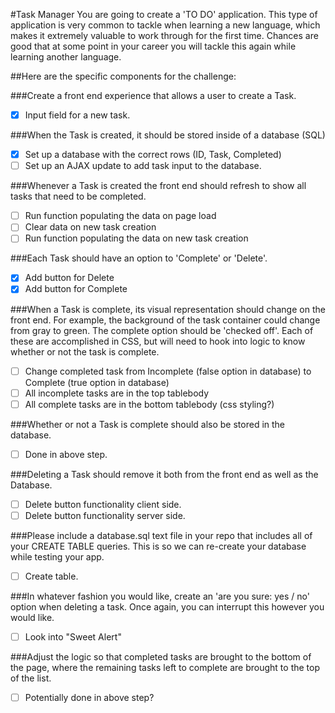 #Task Manager
You are going to create a 'TO DO' application. This type of application is very common to tackle when learning a new language, which makes it extremely valuable to work through for the first time. Chances are good that at some point in your career you will tackle this again while learning another language.

##Here are the specific components for the challenge:

###Create a front end experience that allows a user to create a Task.
- [x] Input field for a new task.

###When the Task is created, it should be stored inside of a database (SQL)
- [x] Set up a database with the correct rows (ID, Task, Completed)
- [ ] Set up an AJAX update to add task input to the database.

###Whenever a Task is created the front end should refresh to show all tasks that need to be completed.
- [ ] Run function populating the data on page load
- [ ] Clear data on new task creation
- [ ] Run function populating the data on new task creation

###Each Task should have an option to 'Complete' or 'Delete'.
- [x] Add button for Delete
- [x] Add button for Complete

###When a Task is complete, its visual representation should change on the front end. For example, the background of the task container could change from gray to green. The complete option should be 'checked off'. Each of these are accomplished in CSS, but will need to hook into logic to know whether or not the task is complete.
- [ ] Change completed task from Incomplete (false option in database) to Complete (true option in database)
- [ ] All incomplete tasks are in the top tablebody
- [ ] All complete tasks are in the bottom tablebody (css styling?)

###Whether or not a Task is complete should also be stored in the database.
- [ ] Done in above step.

###Deleting a Task should remove it both from the front end as well as the Database.
- [ ] Delete button functionality client side.
- [ ] Delete button functionality server side.

###Please include a database.sql text file in your repo that includes all of your CREATE TABLE queries. This is so we can re-create your database while testing your app.
- [ ] Create table.

###In whatever fashion you would like, create an 'are you sure: yes / no' option when deleting a task. Once again, you can interrupt this however you would like.
- [ ] Look into "Sweet Alert"

###Adjust the logic so that completed tasks are brought to the bottom of the page, where the remaining tasks left to complete are brought to the top of the list.
- [ ] Potentially done in above step?
